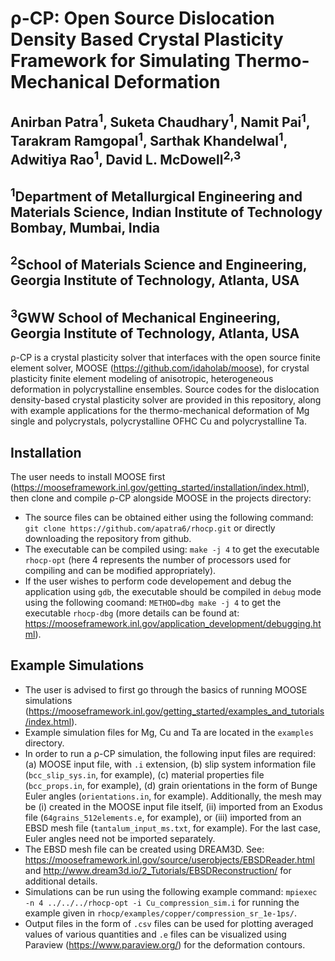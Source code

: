# &rho;-CP: Open Source Dislocation Density Based Crystal Plasticity Framework for Simulating Thermo-Mechanical Deformation
## Anirban Patra<sup>1</sup>, Suketa Chaudhary<sup>1</sup>, Namit Pai<sup>1</sup>, Tarakram Ramgopal<sup>1</sup>, Sarthak Khandelwal<sup>1</sup>, Adwitiya Rao<sup>1</sup>, David L. McDowell<sup>2,3</sup>
## <sup>1</sup>Department of Metallurgical Engineering and Materials Science, Indian Institute of Technology Bombay, Mumbai, India
## <sup>2</sup>School of Materials Science and Engineering, Georgia Institute of Technology, Atlanta, USA
## <sup>3</sup>GWW School of Mechanical Engineering, Georgia Institute of Technology, Atlanta, USA

&rho;-CP is a crystal plasticity solver that interfaces with the open source finite element solver, MOOSE (https://github.com/idaholab/moose), for crystal plasticity finite element modeling of anisotropic, heterogeneous deformation in polycrystalline ensembles. Source codes for the dislocation density-based crystal plasticity solver are provided in this repository, along with example applications for the thermo-mechanical deformation of Mg single and polycrystals, polycrystalline OFHC Cu and polycrystalline Ta.

## Installation
The user needs to install MOOSE first (https://mooseframework.inl.gov/getting_started/installation/index.html), then clone and compile &rho;-CP alongside MOOSE in the projects directory:
- The source files can be obtained either using the following command: `git clone https://github.com/apatra6/rhocp.git` or directly downloading the repository from github.
- The executable can be compiled using: `make -j 4` to get the executable `rhocp-opt` (here 4 represents the number of processors used for compiling and can be modified appropriately).
- If the user wishes to perform code developement and debug the application using `gdb`, the executable should be compiled in `debug` mode using the following coomand: `METHOD=dbg make -j 4` to get the executable `rhocp-dbg` (more details can be found at: https://mooseframework.inl.gov/application_development/debugging.html).

## Example Simulations
- The user is advised to first go through the basics of running MOOSE simulations (https://mooseframework.inl.gov/getting_started/examples_and_tutorials/index.html).
- Example simulation files for Mg, Cu and Ta are located in the `examples` directory.
- In order to run a &rho;-CP simulation, the following input files are required: (a) MOOSE input file, with `.i` extension, (b) slip system information file (`bcc_slip_sys.in`, for example), (c) material properties file (`bcc_props.in`, for example), (d) grain orientations in the form of Bunge Euler angles (`orientations.in`, for example). Additionally, the mesh may be (i) created in the MOOSE input file itself, (ii) imported from an Exodus file (`64grains_512elements.e`, for example), or (iii) imported from an EBSD mesh file (`tantalum_input_ms.txt`, for example). For the last case, Euler angles need not be imported separately.
- The EBSD mesh file can be created using DREAM3D. See: https://mooseframework.inl.gov/source/userobjects/EBSDReader.html and http://www.dream3d.io/2_Tutorials/EBSDReconstruction/ for additional details.
- Simulations can be run using the following example command: `mpiexec -n 4 ../../../rhocp-opt -i Cu_compression_sim.i` for running the example given in  `rhocp/examples/copper/compression_sr_1e-1ps/`.
- Output files in the form of `.csv` files can be used for plotting averaged values of various quantities and `.e` files can be visualized using Paraview (https://www.paraview.org/) for the deformation contours.
